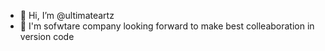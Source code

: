 - 👋 Hi, I’m @ultimateartz
- 👀 I'm sofwtare company looking forward to make best colleaboration in version code
